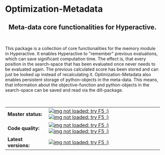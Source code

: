 <h1> Optimization-Metadata </h1>

<h2 align="center">Meta-data core functionalities for Hyperactive.</h2>

<br>

This package is a collection of core functionalities for the memory module in Hyperactive. It enables Hyperactive to "remember" previous evaluations, which can save significant computation time. The effect is, that every position in the search-space that has been evaluated once never needs to be evaluated again. The previous calculated score has been stored and can just be looked up instead of recalculating it.
Optimization-Metadata also enables persistent storage of python-objects in the meta-data. This means, that information about the objective-function and python-objects in the search-space can be saved and read via the dill-package.

<br>

<table>
  <tbody>
    <tr align="left" valign="center">
      <td>
        <strong>Master status:</strong>
      </td>
      <td>
        <a href="https://travis-ci.com/SimonBlanke/Optimization-Metadata">
          <img src="https://img.shields.io/travis/com/SimonBlanke/Optimization-Metadata/master?style=flat-square&logo=travis" alt="img not loaded: try F5 :)">
        </a>
        <a href="https://coveralls.io/github/SimonBlanke/Optimization-Metadata">
          <img src="https://img.shields.io/coveralls/github/SimonBlanke/Optimization-Metadata?style=flat-square&logo=codecov" alt="img not loaded: try F5 :)">
        </a>
      </td>
    </tr>
    <tr/>
    <tr align="left" valign="center">
      <td>
         <strong>Code quality:</strong>
      </td>
      <td>
        <a href="https://codeclimate.com/github/SimonBlanke/Optimization-Metadata">
        <img src="https://img.shields.io/codeclimate/maintainability/SimonBlanke/Optimization-Metadata?style=flat-square&logo=code-climate" alt="img not loaded: try F5 :)">
        </a>
        <a href="https://scrutinizer-ci.com/g/SimonBlanke/Optimization-Metadata/">
        <img src="https://img.shields.io/scrutinizer/quality/g/SimonBlanke/Optimization-Metadata?style=flat-square&logo=scrutinizer-ci" alt="img not loaded: try F5 :)">
        </a>
      </td>
    </tr>
    <tr/>    <tr align="left" valign="center">
      <td>
        <strong>Latest versions:</strong>
      </td>
      <td>
        <a href="https://pypi.org/project/hypermemory/">
          <img src="https://img.shields.io/pypi/v/Optimization-Metadata?style=flat-square&logo=PyPi&logoColor=white" alt="img not loaded: try F5 :)">
        </a>
      </td>
    </tr>
  </tbody>
</table>
